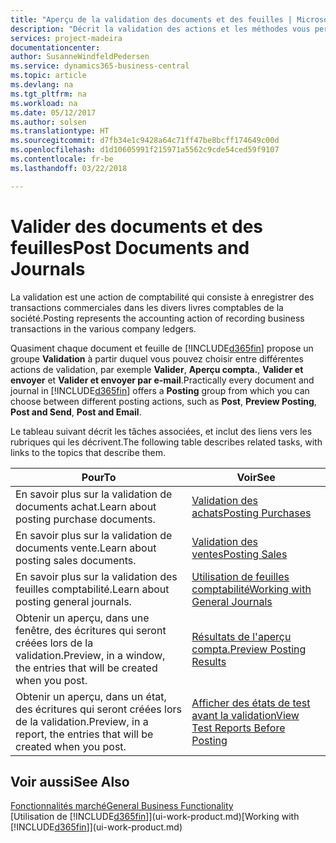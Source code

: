 ```yaml
---
title: "Aperçu de la validation des documents et des feuilles | Microsoft Docs"
description: "Décrit la validation des actions et les méthodes vous permettant de valider des documents et des feuilles."
services: project-madeira
documentationcenter: 
author: SusanneWindfeldPedersen
ms.service: dynamics365-business-central
ms.topic: article
ms.devlang: na
ms.tgt_pltfrm: na
ms.workload: na
ms.date: 05/12/2017
ms.author: solsen
ms.translationtype: HT
ms.sourcegitcommit: d7fb34e1c9428a64c71ff47be8bcff174649c00d
ms.openlocfilehash: d1d10605991f215971a5562c9cde54ced59f9107
ms.contentlocale: fr-be
ms.lasthandoff: 03/22/2018

---
```

# <a name="post-documents-and-journals"></a><span data-ttu-id="a40f9-103">Valider des documents et des feuilles</span><span class="sxs-lookup"><span data-stu-id="a40f9-103">Post Documents and Journals</span></span>
<span data-ttu-id="a40f9-104">La validation est une action de comptabilité qui consiste à enregistrer des transactions commerciales dans les divers livres comptables de la société.</span><span class="sxs-lookup"><span data-stu-id="a40f9-104">Posting represents the accounting action of recording business transactions in the various company ledgers.</span></span>

<span data-ttu-id="a40f9-105">Quasiment chaque document et feuille de [!INCLUDE[d365fin](includes/d365fin_md.md)] propose un groupe **Validation** à partir duquel vous pouvez choisir entre différentes actions de validation, par exemple **Valider**, **Aperçu compta.**, **Valider et envoyer** et **Valider et envoyer par e-mail**.</span><span class="sxs-lookup"><span data-stu-id="a40f9-105">Practically every document and journal in [!INCLUDE[d365fin](includes/d365fin_md.md)] offers a **Posting** group from which you can choose between different posting actions, such as **Post**, **Preview Posting**, **Post and Send**, **Post and Email**.</span></span>

<span data-ttu-id="a40f9-106">Le tableau suivant décrit les tâches associées, et inclut des liens vers les rubriques qui les décrivent.</span><span class="sxs-lookup"><span data-stu-id="a40f9-106">The following table describes related tasks, with links to the topics that describe them.</span></span>

| <span data-ttu-id="a40f9-107">Pour</span><span class="sxs-lookup"><span data-stu-id="a40f9-107">To</span></span> | <span data-ttu-id="a40f9-108">Voir</span><span class="sxs-lookup"><span data-stu-id="a40f9-108">See</span></span> |
| --- | --- |
| <span data-ttu-id="a40f9-109">En savoir plus sur la validation de documents achat.</span><span class="sxs-lookup"><span data-stu-id="a40f9-109">Learn about posting purchase documents.</span></span> |[<span data-ttu-id="a40f9-110">Validation des achats</span><span class="sxs-lookup"><span data-stu-id="a40f9-110">Posting Purchases</span></span>](ui-post-purchases.md) |
| <span data-ttu-id="a40f9-111">En savoir plus sur la validation de documents vente.</span><span class="sxs-lookup"><span data-stu-id="a40f9-111">Learn about posting sales documents.</span></span> |[<span data-ttu-id="a40f9-112">Validation des ventes</span><span class="sxs-lookup"><span data-stu-id="a40f9-112">Posting Sales</span></span>](ui-post-sales.md) |
| <span data-ttu-id="a40f9-113">En savoir plus sur la validation des feuilles comptabilité.</span><span class="sxs-lookup"><span data-stu-id="a40f9-113">Learn about posting general journals.</span></span> |[<span data-ttu-id="a40f9-114">Utilisation de feuilles comptabilité</span><span class="sxs-lookup"><span data-stu-id="a40f9-114">Working with General Journals</span></span>](ui-work-general-journals.md) |
| <span data-ttu-id="a40f9-115">Obtenir un aperçu, dans une fenêtre, des écritures qui seront créées lors de la validation.</span><span class="sxs-lookup"><span data-stu-id="a40f9-115">Preview, in a window, the entries that will be created when you post.</span></span> |[<span data-ttu-id="a40f9-116">Résultats de l'aperçu compta.</span><span class="sxs-lookup"><span data-stu-id="a40f9-116">Preview Posting Results</span></span>](ui-how-preview-post-results.md) |
| <span data-ttu-id="a40f9-117">Obtenir un aperçu, dans un état, des écritures qui seront créées lors de la validation.</span><span class="sxs-lookup"><span data-stu-id="a40f9-117">Preview, in a report, the entries that will be created when you post.</span></span> |[<span data-ttu-id="a40f9-118">Afficher des états de test avant la validation</span><span class="sxs-lookup"><span data-stu-id="a40f9-118">View Test Reports Before Posting</span></span>](ui-how-view-test-reports-posting.md) |

## <a name="see-also"></a><span data-ttu-id="a40f9-119">Voir aussi</span><span class="sxs-lookup"><span data-stu-id="a40f9-119">See Also</span></span>
[<span data-ttu-id="a40f9-120">Fonctionnalités marché</span><span class="sxs-lookup"><span data-stu-id="a40f9-120">General Business Functionality</span></span>](ui-across-business-areas.md)  
<span data-ttu-id="a40f9-121">[Utilisation de [!INCLUDE[d365fin](includes/d365fin_md.md)]](ui-work-product.md)</span><span class="sxs-lookup"><span data-stu-id="a40f9-121">[Working with [!INCLUDE[d365fin](includes/d365fin_md.md)]](ui-work-product.md)</span></span>


